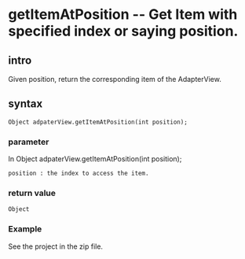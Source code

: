 # getItemAtPosition -- Get Item with specified index or saying position.
## intro
Given position, return the corresponding item of the AdapterView.
## syntax

    Object adpaterView.getItemAtPosition(int position);
    
### parameter

In Object adpaterView.getItemAtPosition(int position);
    
    position : the index to access the item.
    
### return value

    Object
 
### Example
See the project in the zip file.

    

